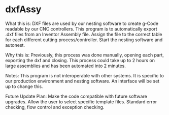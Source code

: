# dxfAssy

What this is:
DXF files are used by our nesting software to create g-Code readable by our CNC controllers.  This program is to automatically export .dxf files from an Inventor Assembly file.  Assign the file to the correct table for each different cutting process/controller.  Start the nesting software and autonest.

Why this is:
Previously, this process was done manually, opening each part, exporting the dxf and closing.  This process could take up to 2 hours on large assemblies and has been automated into 2 minutes.

Notes:
This program is not interoperable with other systems.  It is specific to our production environment and nesting software.  An interface will be set up to change this.

Future Update Plan:
Make the code compatible with future software upgrades.
Allow the user to select specific template files.
Standard error checking, flow control and exception checking. 
